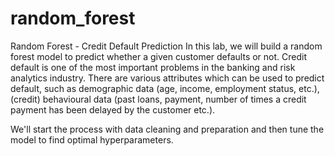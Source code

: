 # random_forest

Random Forest - Credit Default Prediction
In this lab, we will build a random forest model to predict whether a given customer defaults or not. Credit default is one of the most important problems in the banking and risk analytics industry. There are various attributes which can be used to predict default, such as demographic data (age, income, employment status, etc.), (credit) behavioural data (past loans, payment, number of times a credit payment has been delayed by the customer etc.).

We'll start the process with data cleaning and preparation and then tune the model to find optimal hyperparameters.
